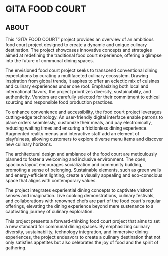 # GITA FOOD COURT

## ABOUT


This “GITA FOOD COURT” project provides an overview of an ambitious food court project designed to create a dynamic and unique culinary destination. The project showcases innovative concepts and strategies aimed at redefining the traditional food court experience, offering a glimpse into the future of communal dining spaces.

The envisioned food court project seeks to transcend conventional dining expectations by curating a multifaceted culinary ecosystem. Drawing inspiration from global trends, it aspires to offer an eclectic mix of cuisines and culinary experiences under one roof. Emphasizing both local and international flavors, the project prioritizes diversity, sustainability, and authenticity. Vendors are carefully selected for their commitment to ethical sourcing and responsible food production practices.

To enhance convenience and accessibility, the food court project leverages cutting-edge technology. An user-friendly digital interface enable patrons to place orders seamlessly, customize their meals, and pay electronically, reducing waiting times and ensuring a frictionless dining experience. Augmented reality menus and interactive staff add an element of playfulness, allowing customers to explore diverse menu items and discover new culinary horizons.

The architectural design and ambiance of the food court are meticulously planned to foster a welcoming and inclusive environment. The open, spacious layout encourages socialization and community building, promoting a sense of belonging. Sustainable elements, such as green walls and energy-efficient lighting, create a visually appealing and eco-conscious space that aligns with contemporary values.

The project integrates experiential dining concepts to captivate visitors' senses and imagination. Live cooking demonstrations, culinary festivals, and collaborations with renowned chefs are part of the food court's regular offerings, elevating the dining experience beyond mere sustenance to a captivating journey of culinary exploration.

This project presents a forward-thinking food court project that aims to set a new standard for communal dining spaces. By emphasizing culinary diversity, sustainability, technology integration, and immersive dining experiences, the project endeavors to create a culinary destination that not only satisfies appetites but also celebrates the joy of food and the spirit of gathering.
